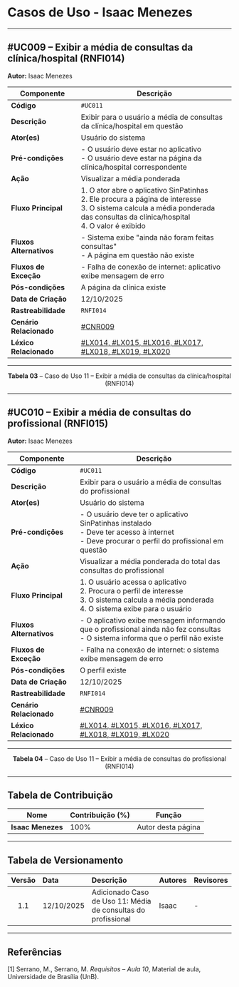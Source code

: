 # Casos de Uso - Isaac Menezes

---

## #UC009 – Exibir a média de consultas da clínica/hospital (RNFI014)

**Autor:** Isaac Menezes

| **Componente** | **Descrição** |
|----------------|----------------|
| **Código** | `#UC011` |
| **Descrição** | Exibir para o usuário a média de consultas da clínica/hospital em questão |
| **Ator(es)** | Usuário do sistema |
| **Pré-condições** | - O usuário deve estar no aplicativo <br> - O usuário deve estar na página da clínica/hospital correspondente |
| **Ação** | Visualizar a média ponderada |
| **Fluxo Principal** | 1. O ator abre o aplicativo SinPatinhas <br> 2. Ele procura a página de interesse <br> 3. O sistema calcula a média ponderada das consultas da clínica/hospital <br> 4. O valor é exibido |
| **Fluxos Alternativos** | - Sistema exibe "ainda não foram feitas consultas" <br> - A página em questão não existe |
| **Fluxos de Exceção** | - Falha de conexão de internet: aplicativo exibe mensagem de erro |
| **Pós-condições** | A página da clínica existe |
| **Data de Criação** | 12/10/2025 |
| **Rastreabilidade** | `RNFI014` |
| **Cenário Relacionado** | [#CNR009](/modelagem/gravacoes/isaac/cenarios.md) |
| **Léxico Relacionado** | [#LX014, #LX015, #LX016, #LX017, #LX018, #LX019, #LX020](/modelagem/gravacoes/isaac/lexicos.md) |

---

<font><p style="text-align: center">**Tabela 03** – Caso de Uso 11 – Exibir a média de consultas da clínica/hospital (RNFI014)</p></font>

---

## #UC010 – Exibir a média de consultas do profissional (RNFI015)

**Autor:** Isaac Menezes

| **Componente** | **Descrição** |
|----------------|----------------|
| **Código** | `#UC011` |
| **Descrição** | Exibir para o usuário a média de consultas do profissional |
| **Ator(es)** | Usuário do sistema |
| **Pré-condições** | - O usuário deve ter o aplicativo SinPatinhas instalado <br> - Deve ter acesso à internet <br> - Deve procurar o perfil do profissional em questão |
| **Ação** | Visualizar a média ponderada do total das consultas do profissional |
| **Fluxo Principal** | 1. O usuário acessa o aplicativo <br> 2. Procura o perfil de interesse <br> 3. O sistema calcula a média ponderada <br> 4. O sistema exibe para o usuário |
| **Fluxos Alternativos** | - O aplicativo exibe mensagem informando que o profissional ainda não fez consultas <br> - O sistema informa que o perfil não existe |
| **Fluxos de Exceção** | - Falha na conexão de internet: o sistema exibe mensagem de erro |
| **Pós-condições** | O perfil existe |
| **Data de Criação** | 12/10/2025 |
| **Rastreabilidade** | `RNFI014` |
| **Cenário Relacionado** | [#CNR009](/modelagem/gravacoes/isaac/cenarios.md) |
| **Léxico Relacionado** | [#LX014, #LX015, #LX016, #LX017, #LX018, #LX019, #LX020](/modelagem/gravacoes/isaac/lexicos.md) |

---

<font><p style="text-align: center">**Tabela 04** – Caso de Uso 11 – Exibir a média de consultas do profissional (RNFI014)</p></font>

---

## Tabela de Contribuição

| Nome | Contribuição (%) | Função |
|------|------------------|--------|
| **Isaac Menezes** | 100% | Autor desta página |

---

## Tabela de Versionamento

| Versão | Data | Descrição | Autores | Revisores |
|:------:|:-----------|:-------------------------------------------|:--------|:-----------|
| 1.1 | 12/10/2025 | Adicionado Caso de Uso 11: Média de consultas do profissional | Isaac | - |

---

## Referências  

[1] Serrano, M., Serrano, M. *Requisitos – Aula 10*, Material de aula, Universidade de Brasília (UnB).
